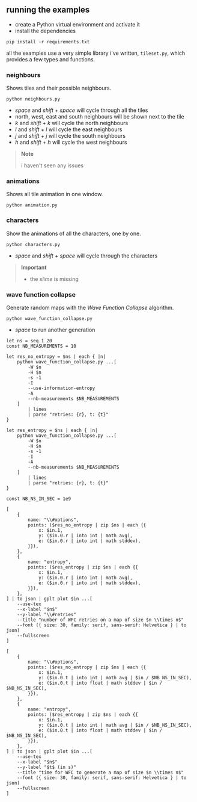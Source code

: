 ## running the examples
- create a Python virtual environment and activate it
- install the dependencies
```shell
pip install -r requirements.txt
```

all the examples use a very simple library i've written, `tileset.py`, which provides a few types and functions.

### neighbours
Shows tiles and their possible neighbours.

```shell
python neighbours.py
```
- _space_ and _shift + space_ will cycle through all the tiles
- north, west, east and south neighbours will be shown next to the tile
- _k_ and _shift + k_ will cycle the north neighbours
- _l_ and _shift + l_ will cycle the east neighbours
- _j_ and _shift + j_ will cycle the south neighbours
- _h_ and _shift + h_ will cycle the west neighbours

> **Note**
>
> i haven't seen any issues

### animations
Shows all tile animation in one window.

```shell
python animation.py
```

### characters
Show the animations of all the characters, one by one.

```shell
python characters.py
```
- _space_ and _shift + space_ will cycle through the characters

> **Important**
>
> - the _slime_ is missing

### wave function collapse
Generate random maps with the _Wave Function Collapse_ algorithm.

```shell
python wave_function_collapse.py
```

- _space_ to run another generation

```nushell
let ns = seq 1 20
const NB_MEASUREMENTS = 10

let res_no_entropy = $ns | each { |n|
    python wave_function_collapse.py ...[
        -W $n
        -H $n
        -s -1
        -I
        --use-information-entropy
        -A
        --nb-measurements $NB_MEASUREMENTS
    ]
        | lines
        | parse "retries: {r}, t: {t}"
}

let res_entropy = $ns | each { |n|
    python wave_function_collapse.py ...[
        -W $n
        -H $n
        -s -1
        -I
        -A
        --nb-measurements $NB_MEASUREMENTS
    ]
        | lines
        | parse "retries: {r}, t: {t}"
}
```
```nushell
const NB_NS_IN_SEC = 1e9

[
    {
        name: "\\#options",
        points: ($res_no_entropy | zip $ns | each {{
            x: $in.1,
            y: ($in.0.r | into int | math avg),
            e: ($in.0.r | into int | math stddev),
        }}),
    },
    {
        name: "entropy",
        points: ($res_entropy | zip $ns | each {{
            x: $in.1,
            y: ($in.0.r | into int | math avg),
            e: ($in.0.r | into int | math stddev),
        }}),
    },
] | to json | gplt plot $in ...[
    --use-tex
    --x-label "$n$"
    --y-label "\\#retries"
    --title "number of WFC retries on a map of size $n \\times n$"
    --font ({ size: 30, family: serif, sans-serif: Helvetica } | to json)
    --fullscreen
]

[
    {
        name: "\\#options",
        points: ($res_no_entropy | zip $ns | each {{
            x: $in.1,
            y: ($in.0.t | into int | math avg | $in / $NB_NS_IN_SEC),
            e: ($in.0.t | into float | math stddev | $in / $NB_NS_IN_SEC),
        }}),
    },
    {
        name: "entropy",
        points: ($res_entropy | zip $ns | each {{
            x: $in.1,
            y: ($in.0.t | into int | math avg | $in / $NB_NS_IN_SEC),
            e: ($in.0.t | into float | math stddev | $in / $NB_NS_IN_SEC),
        }}),
    },
] | to json | gplt plot $in ...[
    --use-tex
    --x-label "$n$"
    --y-label "$t$ (in s)"
    --title "time for WFC to generate a map of size $n \\times n$"
    --font ({ size: 30, family: serif, sans-serif: Helvetica } | to json)
    --fullscreen
]
```
